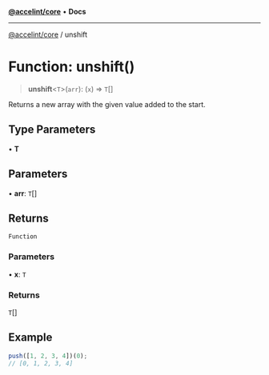 [**@accelint/core**](../README.md) • **Docs**

***

[@accelint/core](../README.md) / unshift

# Function: unshift()

> **unshift**\<`T`\>(`arr`): (`x`) => `T`[]

Returns a new array with the given value added to the start.

## Type Parameters

• **T**

## Parameters

• **arr**: `T`[]

## Returns

`Function`

### Parameters

• **x**: `T`

### Returns

`T`[]

## Example

```ts
push([1, 2, 3, 4])(0);
// [0, 1, 2, 3, 4]
```
